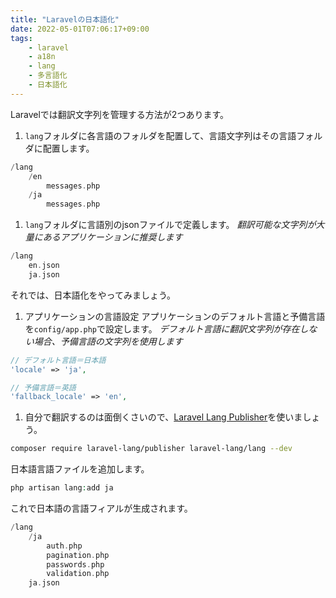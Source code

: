 ```yaml
---
title: "Laravelの日本語化"
date: 2022-05-01T07:06:17+09:00
tags:
    - laravel
    - a18n
    - lang
    - 多言語化
    - 日本語化
---
```


Laravelでは翻訳文字列を管理する方法が2つあります。

1. `lang`フォルダに各言語のフォルダを配置して、言語文字列はその言語フォルダに配置します。

  ```php
  /lang
      /en
          messages.php
      /ja
          messages.php
  ```

1. `lang`フォルダに言語別のjsonファイルで定義します。
  *翻訳可能な文字列が大量にあるアプリケーションに推奨します*

  ```php
  /lang
      en.json
      ja.json
  ```

それでは、日本語化をやってみましょう。

1. アプリケーションの言語設定
  アプリケーションのデフォルト言語と予備言語を`config/app.php`で設定します。
  *デフォルト言語に翻訳文字列が存在しない場合、予備言語の文字列を使用します*
  
  ```php
  // デフォルト言語＝日本語
  'locale' => 'ja',

  // 予備言語＝英語
  'fallback_locale' => 'en',
  ```

1. 自分で翻訳するのは面倒くさいので、[Laravel Lang Publisher](https://publisher.laravel-lang.com/)を使いましょう。
  
  ```bash
  composer require laravel-lang/publisher laravel-lang/lang --dev
  ```

  日本語言語ファイルを追加します。

  ```php
  php artisan lang:add ja
  ```

  これで日本語の言語フィアルが生成されます。
  
  ```php
  /lang
      /ja
          auth.php
          pagination.php
          passwords.php
          validation.php
      ja.json
  ```

